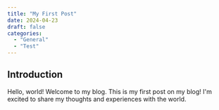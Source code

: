 ```yaml
---
title: "My First Post"
date: 2024-04-23
draft: false
categories:
  - "General"
  - "Test"
---
```

## Introduction
Hello, world! Welcome to my blog.
This is my first post on my blog! I'm excited to share my thoughts and experiences with the world.
